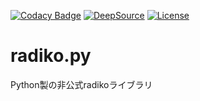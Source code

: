 [![Codacy Badge](https://app.codacy.com/project/badge/Grade/6796cdd900fe464e99fd53f80be75f9a)](https://www.codacy.com/gh/kokarare1212/Radiko.py/dashboard?utm_source=github.com&amp;utm_medium=referral&amp;utm_content=kokarare1212/Radiko.py&amp;utm_campaign=Badge_Grade)
[![DeepSource](https://deepsource.io/gh/kokarare1212/Radiko.py.svg/?label=active+issues&show_trend=true)](https://deepsource.io/gh/kokarare1212/Radiko.py/?ref=repository-badge)
[![License](https://img.shields.io/badge/License-Apache%202.0-blue.svg)](https://opensource.org/licenses/Apache-2.0)  
# radiko.py
Python製の非公式radikoライブラリ

